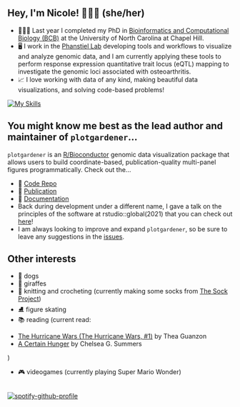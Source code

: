## Hey, I'm Nicole! 👩🏻‍💻  (she/her)

* 👩🏻‍🎓 Last year I completed my PhD in [Bioinformatics and Computational Biology (BCB)](https://bcb.unc.edu) at the University of North Carolina at Chapel Hill. 
* 🖥 I work in the [Phanstiel Lab](http://phanstiel-lab.med.unc.edu/) developing tools and workflows to visualize and analyze genomic data, and I am currently applying these tools to perform response expression quantitative trait locus (eQTL) mapping to investigate the genomic loci associated with osteoarthritis.  
* 📈 I love working with data of any kind, making beautiful data visualizations, and solving code-based problems!

[![My Skills](https://skillicons.dev/icons?i=r,py,bash,cpp,css,matlab,docker,git,github,githubactions,html,ai,java,vscode)](https://skillicons.dev)

## You might know me best as the lead author and maintainer of `plotgardener`...
`plotgardener` is an [R/Bioconductor](https://www.bioconductor.org/) genomic data visualization package that allows users to build coordinate-based, publication-quality multi-panel figures programmatically. Check out the...
* 💾 [Code Repo](https://github.com/phanstielLab/plotgardener/)
* 📜 [Publication](https://academic.oup.com/bioinformatics/article/38/7/2042/6522111)
* 📖 [Documentation](https://phanstiellab.github.io/plotgardener/)
* Back during development under a different name, I gave a talk on the principles of the software at rstudio::global(2021) that you can check out [here](https://posit.co/resources/videos/a-new-paradigm-for-multifigure-coordinate-based-plotting-in-r/)! 
* I am always looking to improve and expand `plotgardener`, so be sure to leave any suggestions in the [issues](https://github.com/PhanstielLab/plotgardener/issues).

## Other interests
* 🐶 dogs
* 🦒 giraffes
* 🧶 knitting and crocheting (currently making some socks from [The Sock Project](https://www.summerleedesignco.com/))
* ⛸ figure skating
* 📚 reading (current read: <!-- GOODREADS-LIST:START -->
- [The Hurricane Wars (The Hurricane Wars, #1)](https://www.goodreads.com/review/show/6515493917?utm_medium=api&utm_source=rss) by Thea Guanzon
- [A Certain Hunger](https://www.goodreads.com/review/show/4800837980?utm_medium=api&utm_source=rss) by Chelsea G. Summers
<!-- GOODREADS-LIST:END -->)
* 🎮 videogames (currently playing Super Mario Wonder)

<br>[![spotify-github-profile](https://spotify-github-profile.vercel.app/api/view?uid=qvm6dvpfbxle9s5i2mikrzro7&cover_image=true&theme=novatorem&show_offline=false&background_color=121212&interchange=false&bar_color=53b14f&bar_color_cover=false)](https://github.com/kittinan/spotify-github-profile)
